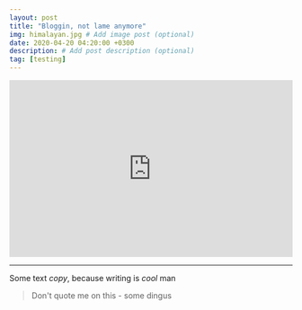 ```yaml
---
layout: post
title: "Bloggin, not lame anymore"
img: himalayan.jpg # Add image post (optional)
date: 2020-04-20 04:20:00 +0300
description: # Add post description (optional)
tag: [testing]
---
```


<iframe width="100%" height="315" src="https://www.youtube.com/embed/-DEjlo6vaFc" frameborder="0" allow="accelerometer; autoplay; encrypted-media; gyroscope; picture-in-picture" allowfullscreen></iframe>



---



Some text _copy_, because writing is *cool* man

> Don't quote me on this - some dingus